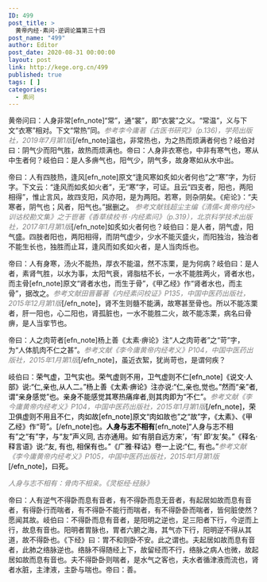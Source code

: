 ```yaml
---
ID: 499
post_title: >
  黄帝内经·素问·逆调论篇第三十四
post_name: "499"
author: Editor
post_date: 2020-08-31 00:00:00
layout: post
link: http://kege.org.cn/499
published: true
tags: [ ]
categories:
  - 素问
---
```

黄帝问曰：人身非常[efn_note]“常”，通“裳”，即“衣裳”之义。“常温”，义与下文“衣寒”相对。下文“常热”同。<span style="color: #808080;"><em>参考李今庸著《古医书研究》（p.136)，学苑出版社，2019年7月第1版</em></span>[/efn_note]温也，非常热也，为之热而烦满者何也？岐伯对曰：阴气少而阳气胜，故热而烦满也。帝曰：人身非衣寒也，中非有寒气也，寒从中生者何？岐伯曰：是人多痹气也，阳气少，阴气多，故身寒如从水中出。

帝曰：人有四肢热，逢风[efn_note]原文“逢风寒如炙如火者何也”之“寒”字，为衍字。下文云：“逢风而如炙如火者”，无“寒”字，可证。且云“四支者，阳也，两阳相得”，惟止言风，故四支阳，风亦阳，是为两阳。若寒，则杂阴矣。《疟论》：“夫寒者，阴气也；风者，阳气也。”据删之。 <span style="color: #808080;"><em>参考文献钱超尘主编《清儒&lt;黄帝内经&gt;训诂校勘文集》之于鬯著《香草续校书 ·内经素问》（p.319），北京科学技术出版社，2017年1月第1版</em></span>[/efn_note]如炙如火者何也？岐伯曰：是人者，阴气虚，阳气盛。四肢者阳也，两阳相得，而阴气虚少，少水不能灭盛火，而阳独治，独治者不能生长也，独胜而止耳，逢风而如炙如火者，是人当肉烁也。

帝曰：人有身寒，汤火不能热，厚衣不能温，然不冻栗，是为何病？岐伯曰：是人者，素肾气胜，以水为事，太阳气衰，肾脂枯不长，一水不能胜两火，肾者水也，而主骨[efn_note]原文“肾者水也，而生于骨”，《甲乙经》作“肾者水也，而主骨”，据改之。<span style="color: #808080;"><em>参考文献田晋蕃著《内经素问校证》P135，中国中医药出版社，2015年12月第1版</em></span>[/efn_note]，肾不生则髓不能满，故寒甚至骨也。所以不能冻栗者，肝一阳也，心二阳也，肾孤脏也，一水不能胜二火，故不能冻栗，病名曰骨痹，是人当挛节也。

帝曰：人之肉苛者[efn_note]杨上善《太素·痹论》注“人之肉苛者”之“苛”字，为“人体肌肉不仁之甚”。<span style="color: #808080;"><em>参考文献《李今庸黄帝内经考义》P104，中国中医药出版社，2015年1月第1版</em></span>[/efn_note]，虽近衣絮，犹尚苛也，是谓何疾？

岐伯曰：<span style="color: #333399;"><span style="color: #000000;">荣气虚，卫气实也。荣气虚则不用，卫气虚则不仁[efn_note]《说文·人部》说:“仁,亲也,从人二。”杨上善《太素·痹论》注亦说:“仁,亲也,觉也。”</span><span style="color: #000000;">然而“亲”者,谓“亲身感觉”也。亲身不能感觉其寒热痛痒者,则其肉即为“不仁”。<span style="color: #808080;"><em>参考文献《李今庸黄帝内经考义》P104，中国中医药出版社，2015年1月第1版</em></span>[/efn_note]，荣卫俱虚则不用且不仁，肉如故[efn_note]原文“肉如故也”之“故”字，《太素》、《甲乙经》作“苛”。[/efn_note]也。<strong>人身与志不相有</strong>[efn_note]“人身与志不相有”之“有”字，与“友”声义同, 古亦</span><span style="color: #000000;">通用。如‘有朋自远方来’，‘有’ 即‘友’矣。”《释名·释</span><span style="color: #000000;">言语》说:“友, 有也, 相保有也。”《广雅·释诂》卷一</span><span style="color: #000000;">上说:“仁, 有也。”<span style="color: #808080;"><em>参考文献《李今庸黄帝内经考义》P105，中国中医药出版社，2015年1月第1版</em></span>[/efn_note]，曰死。</span></span>

<span style="color: #808080;"><em>人身与志不相有：骨肉不相亲。《灵枢经·经脉》</em></span>

帝曰：人有逆气不得卧而息有音者，有不得卧而息无音者，有起居如故而息有音者，有得卧行而喘者，有不得卧不能行而喘者，有不得卧卧而喘者，皆何脏使然？愿闻其故。岐伯曰：不得卧而息有音者，是阳明之逆也，足三阳者下行，今逆而上行，故息有音也。阳明者胃脉也，胃者六腑之海，其气亦下行，阳明逆不得从其道，故不得卧也。《下经》曰：胃不和则卧不安。此之谓也。夫起居如故而息有音者，此肺之络脉逆也。络脉不得随经上下，故留经而不行，络脉之病人也微，故起居如故而息有音也。夫不得卧卧则喘者，是水气之客也，夫水者循津液而流也，肾者水脏，主津液，主卧与喘也。帝曰：善。